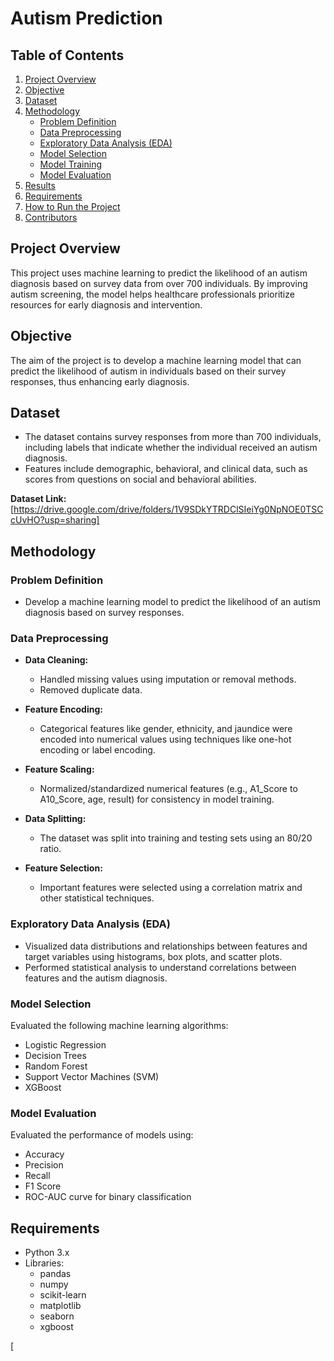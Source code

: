# Autism Prediction

## Table of Contents
1. [Project Overview](#project-overview)
2. [Objective](#objective)
3. [Dataset](#dataset)
4. [Methodology](#methodology)
   - [Problem Definition](#problem-definition)
   - [Data Preprocessing](#data-preprocessing)
   - [Exploratory Data Analysis (EDA)](#exploratory-data-analysis-eda)
   - [Model Selection](#model-selection)
   - [Model Training](#model-training)
   - [Model Evaluation](#model-evaluation)
5. [Results](#results)
6. [Requirements](#requirements)
7. [How to Run the Project](#how-to-run-the-project)
8. [Contributors](#contributors)

## Project Overview
This project uses machine learning to predict the likelihood of an autism diagnosis based on survey data from over 700 individuals. By improving autism screening, the model helps healthcare professionals prioritize resources for early diagnosis and intervention.

## Objective
The aim of the project is to develop a machine learning model that can predict the likelihood of autism in individuals based on their survey responses, thus enhancing early diagnosis.

## Dataset
- The dataset contains survey responses from more than 700 individuals, including labels that indicate whether the individual received an autism diagnosis.
- Features include demographic, behavioral, and clinical data, such as scores from questions on social and behavioral abilities.

**Dataset Link:** [https://drive.google.com/drive/folders/1V9SDkYTRDClSIeiYg0NpNOE0TSCcUvHO?usp=sharing]

## Methodology

### Problem Definition
- Develop a machine learning model to predict the likelihood of an autism diagnosis based on survey responses.

### Data Preprocessing
- **Data Cleaning:**
  - Handled missing values using imputation or removal methods.
  - Removed duplicate data.
  
- **Feature Encoding:**
  - Categorical features like gender, ethnicity, and jaundice were encoded into numerical values using techniques like one-hot encoding or label encoding.
  
- **Feature Scaling:**
  - Normalized/standardized numerical features (e.g., A1_Score to A10_Score, age, result) for consistency in model training.

- **Data Splitting:**
  - The dataset was split into training and testing sets using an 80/20 ratio.

- **Feature Selection:**
  - Important features were selected using a correlation matrix and other statistical techniques.

### Exploratory Data Analysis (EDA)
- Visualized data distributions and relationships between features and target variables using histograms, box plots, and scatter plots.
- Performed statistical analysis to understand correlations between features and the autism diagnosis.

### Model Selection
Evaluated the following machine learning algorithms:
- Logistic Regression
- Decision Trees
- Random Forest
- Support Vector Machines (SVM)
- XGBoost


### Model Evaluation
Evaluated the performance of models using:
- Accuracy
- Precision
- Recall
- F1 Score
- ROC-AUC curve for binary classification


## Requirements
- Python 3.x
- Libraries: 
  - pandas
  - numpy
  - scikit-learn
  - matplotlib
  - seaborn
  - xgboost
  
[
